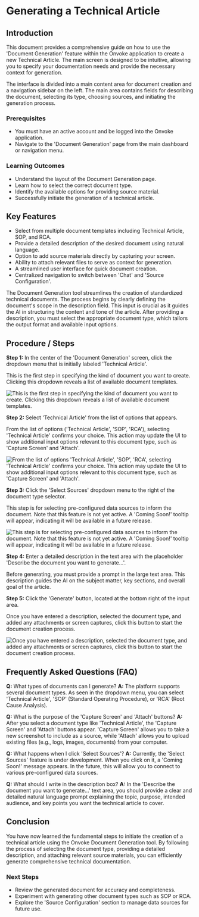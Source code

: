 # Generating a Technical Article

## Introduction

This document provides a comprehensive guide on how to use the 'Document Generation' feature within the Onvoke application to create a new Technical Article. The main screen is designed to be intuitive, allowing you to specify your documentation needs and provide the necessary context for generation.

The interface is divided into a main content area for document creation and a navigation sidebar on the left. The main area contains fields for describing the document, selecting its type, choosing sources, and initiating the generation process.

### Prerequisites

- You must have an active account and be logged into the Onvoke application.
- Navigate to the 'Document Generation' page from the main dashboard or navigation menu.

### Learning Outcomes

- Understand the layout of the Document Generation page.
- Learn how to select the correct document type.
- Identify the available options for providing source material.
- Successfully initiate the generation of a technical article.

## Key Features

- Select from multiple document templates including Technical Article, SOP, and RCA.
- Provide a detailed description of the desired document using natural language.
- Option to add source materials directly by capturing your screen.
- Ability to attach relevant files to serve as context for generation.
- A streamlined user interface for quick document creation.
- Centralized navigation to switch between 'Chat' and 'Source Configuration'.

The Document Generation tool streamlines the creation of standardized technical documents. The process begins by clearly defining the document's scope in the description field. This input is crucial as it guides the AI in structuring the content and tone of the article. After providing a description, you must select the appropriate document type, which tailors the output format and available input options.

## Procedure / Steps

**Step 1:** In the center of the 'Document Generation' screen, click the dropdown menu that is initially labeled 'Technical Article'.

This is the first step in specifying the kind of document you want to create. Clicking this dropdown reveals a list of available document templates.

![This is the first step in specifying the kind of document you want to create. Clicking this dropdown reveals a list of available document templates.](https://gqvbkzcscjeaghodwxnz.supabase.co/storage/v1/object/public/log_dataa/cb943ab3-081f-4d1f-be38-921fb15c528a/465bc91d-350a-4182-91a5-1aa367e19432/screenshots/screenshot_0_1745056901141.png)

**Step 2:** Select 'Technical Article' from the list of options that appears.

From the list of options ('Technical Article', 'SOP', 'RCA'), selecting 'Technical Article' confirms your choice. This action may update the UI to show additional input options relevant to this document type, such as 'Capture Screen' and 'Attach'.

![From the list of options 'Technical Article', 'SOP', 'RCA', selecting 'Technical Article' confirms your choice. This action may update the UI to show additional input options relevant to this document type, such as 'Capture Screen' and 'Attach'.](https://gqvbkzcscjeaghodwxnz.supabase.co/storage/v1/object/public/log_dataa/cb943ab3-081f-4d1f-be38-921fb15c528a/465bc91d-350a-4182-91a5-1aa367e19432/screenshots/screenshot_1_1745056901141.png)

**Step 3:** Click the 'Select Sources' dropdown menu to the right of the document type selector.

This step is for selecting pre-configured data sources to inform the document. Note that this feature is not yet active. A 'Coming Soon!' tooltip will appear, indicating it will be available in a future release.

![This step is for selecting pre-configured data sources to inform the document. Note that this feature is not yet active. A 'Coming Soon!' tooltip will appear, indicating it will be available in a future release.](https://gqvbkzcscjeaghodwxnz.supabase.co/storage/v1/object/public/log_dataa/cb943ab3-081f-4d1f-be38-921fb15c528a/465bc91d-350a-4182-91a5-1aa367e19432/screenshots/screenshot_2_1745056901141.png)

**Step 4:** Enter a detailed description in the text area with the placeholder 'Describe the document you want to generate...'.

Before generating, you must provide a prompt in the large text area. This description guides the AI on the subject matter, key sections, and overall goal of the article.

**Step 5:** Click the 'Generate' button, located at the bottom right of the input area.

Once you have entered a description, selected the document type, and added any attachments or screen captures, click this button to start the document creation process.

![Once you have entered a description, selected the document type, and added any attachments or screen captures, click this button to start the document creation process.](https://gqvbkzcscjeaghodwxnz.supabase.co/storage/v1/object/public/log_dataa/cb943ab3-081f-4d1f-be38-921fb15c528a/465bc91d-350a-4182-91a5-1aa367e19432/screenshots/screenshot_1_1745056901141.png)

## Frequently Asked Questions (FAQ)

**Q:** What types of documents can I generate?
**A:** The platform supports several document types. As seen in the dropdown menu, you can select 'Technical Article', 'SOP' (Standard Operating Procedure), or 'RCA' (Root Cause Analysis).

**Q:** What is the purpose of the 'Capture Screen' and 'Attach' buttons?
**A:** After you select a document type like 'Technical Article', the 'Capture Screen' and 'Attach' buttons appear. 'Capture Screen' allows you to take a new screenshot to include as a source, while 'Attach' allows you to upload existing files (e.g., logs, images, documents) from your computer.

**Q:** What happens when I click 'Select Sources'?
**A:** Currently, the 'Select Sources' feature is under development. When you click on it, a 'Coming Soon!' message appears. In the future, this will allow you to connect to various pre-configured data sources.

**Q:** What should I write in the description box?
**A:** In the 'Describe the document you want to generate...' text area, you should provide a clear and detailed natural language prompt explaining the topic, purpose, intended audience, and key points you want the technical article to cover.

## Conclusion

You have now learned the fundamental steps to initiate the creation of a technical article using the Onvoke Document Generation tool. By following the process of selecting the document type, providing a detailed description, and attaching relevant source materials, you can efficiently generate comprehensive technical documentation.

### Next Steps

- Review the generated document for accuracy and completeness.
- Experiment with generating other document types such as SOP or RCA.
- Explore the 'Source Configuration' section to manage data sources for future use.
